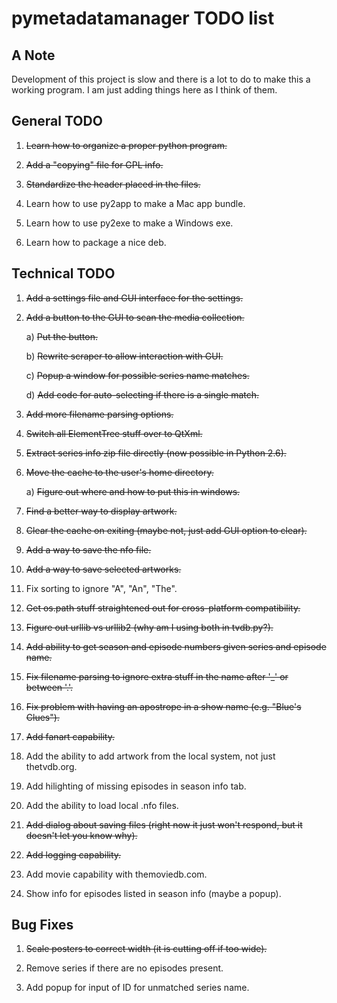 pymetadatamanager TODO list
===========================

## A Note

Development of this project is slow and there is a lot to do to make this a working program.  I am just adding things here as I think of them.

## General TODO

01. <del>Learn how to organize a proper python program.</del>

02. <del>Add a "copying" file for GPL info.</del>

03. <del>Standardize the header placed in the files.</del>

04.  Learn how to use py2app to make a Mac app bundle.

05.  Learn how to use py2exe to make a Windows exe.

06.  Learn how to package a nice deb.

## Technical TODO

01. <del>Add a settings file and GUI interface for the settings.</del>

02. <del>Add a button to the GUI to scan the media collection.</del>

    a) <del>Put the button.</del>
 
    b) <del>Rewrite scraper to allow interaction with GUI.</del> 

    c) <del>Popup a window for possible series name matches.</del>

    d) <del>Add code for auto-selecting if there is a single match.</del>

03. <del>Add more filename parsing options.</del>

04. <del>Switch all ElementTree stuff over to QtXml.</del>

05. <del>Extract series info zip file directly (now possible in Python 2.6).</del>

06. <del>Move the cache to the user's home directory.</del>

    a) <del>Figure out where and how to put this in windows.</del>

07. <del>Find a better way to display artwork.</del>

08. <del>Clear the cache on exiting (maybe not, just add GUI option to clear).</del>

09. <del>Add a way to save the nfo file.</del>

10. <del>Add a way to save selected artworks.</del>

11. Fix sorting to ignore "A", "An", "The".

12. <del>Get os.path stuff straightened out for cross-platform compatibility.</del>

13. <del>Figure out urllib vs urllib2 (why am I using both in tvdb.py?).</del>

14. <del>Add ability to get season and episode numbers given series and episode name.</del>

15. <del>Fix filename parsing to ignore extra stuff in the name after '_' or between '.'.</del>

16. <del>Fix problem with having an apostrope in a show name (e.g. "Blue's Clues").</del>

17. <del>Add fanart capability.</del>

18. Add the ability to add artwork from the local system, not just thetvdb.org.

19. Add hilighting of missing episodes in season info tab.

20. Add the ability to load local .nfo files.

21. <del>Add dialog about saving files (right now it just won't respond, but it doesn't let you know why).</del>

22. <del>Add logging capability.</del>

23. Add movie capability with themoviedb.com.

24. Show info for episodes listed in season info (maybe a popup).

## Bug Fixes

01. <del>Scale posters to correct width (it is cutting off if too wide).</del>

02. Remove series if there are no episodes present.

03. Add popup for input of ID for unmatched series name.
